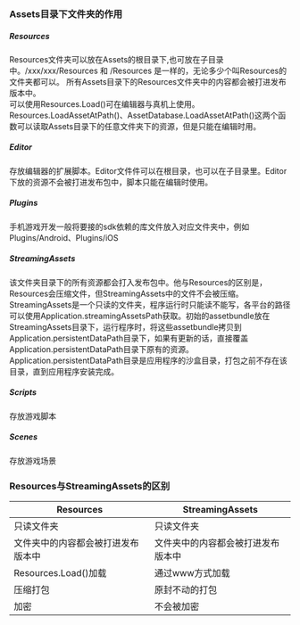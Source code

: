 ### Assets目录下文件夹的作用
##### Resources
Resources文件夹可以放在Assets的根目录下,也可放在子目录中。/xxx/xxx/Resources  和 /Resources 是一样的，无论多少个叫Resources的文件夹都可以。
所有Assets目录下的Resources文件夹中的内容都会被打进发布版本中。  
可以使用Resources.Load()可在编辑器与真机上使用。  
Resources.LoadAssetAtPath()、AssetDatabase.LoadAssetAtPath()这两个函数可以读取Assets目录下的任意文件夹下的资源，但是只能在编辑时用。
##### Editor
存放编辑器的扩展脚本。Editor文件件可以在根目录，也可以在子目录里。Editor下放的资源不会被打进发布包中，脚本只能在编辑时使用。
##### Plugins
手机游戏开发一般将要接的sdk依赖的库文件放入对应文件夹中，例如Plugins/Android、Plugins/iOS
##### StreamingAssets
该文件夹目录下的所有资源都会打入发布包中。他与Resources的区别是，Resources会压缩文件，但StreamingAssets中的文件不会被压缩。StreamingAssets是一个只读的文件夹，程序运行时只能读不能写，各平台的路径可以使用Application.streamingAssetsPath获取。初始的assetbundle放在StreamingAssets目录下，运行程序时，将这些assetbundle拷贝到Application.persistentDataPath目录下，如果有更新的话，直接覆盖Application.persistentDataPath目录下原有的资源。
Application.persistentDataPath目录是应用程序的沙盒目录，打包之前不存在该目录，直到应用程序安装完成。
##### Scripts
存放游戏脚本
##### Scenes
存放游戏场景


### Resources与StreamingAssets的区别
Resources | StreamingAssets
------------ | -------------
只读文件夹 | 只读文件夹
文件夹中的内容都会被打进发布版本中 | 文件夹中的内容都会被打进发布版本中
Resources.Load()加载 | 通过www方式加载
压缩打包 | 原封不动的打包
加密 | 不会被加密
